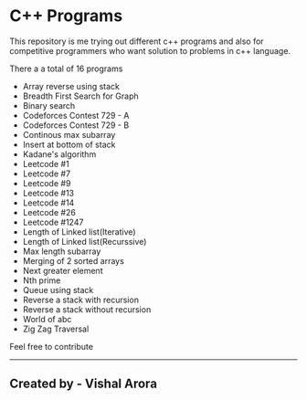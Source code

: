 # C++ Programs

This repository is me trying out different c++ programs and also for competitive programmers who want solution to problems in c++ language.

There a a total of 16 programs
 - Array reverse using stack
 - Breadth First Search for Graph
 - Binary search
 - Codeforces Contest 729 - A
 - Codeforces Contest 729 - B
 - Continous max subarray
 - Insert at bottom of stack
 - Kadane's algorithm
 - Leetcode #1
 - Leetcode #7
 - Leetcode #9
 - Leetcode #13
 - Leetcode #14
 - Leetcode #26
 - Leetcode #1247
 - Length of Linked list(Iterative)
 - Length of Linked list(Recurssive)
 - Max length subarray
 - Merging of 2 sorted arrays
 - Next greater element
 - Nth prime
 - Queue using stack
 - Reverse a stack with recursion
 - Reverse a stack without recursion
 - World of abc
 - Zig Zag Traversal

Feel free to contribute

***
Created by - Vishal Arora
---